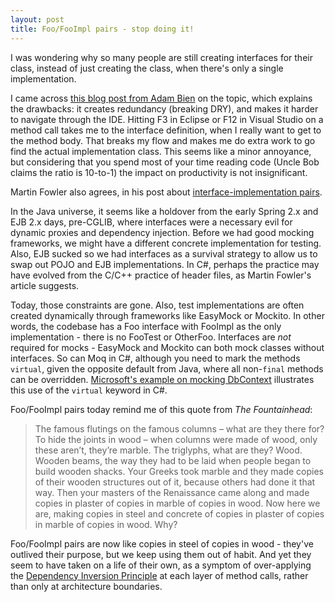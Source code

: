 ```yaml
---
layout: post
title: Foo/FooImpl pairs - stop doing it!
---
```

I was wondering why so many people are still creating interfaces for their class, instead of just creating the class, 
when there's only a single implementation.

I came across [this blog post from Adam Bien](http://www.adam-bien.com/roller/abien/entry/service_s_new_serviceimpl_why) on the topic, which 
explains the drawbacks: it creates redundancy (breaking DRY), and makes it harder to navigate through the IDE.  Hitting F3 in Eclipse 
or F12 in Visual Studio on a method call takes me to the interface definition, when I really want to get to the method body.  That breaks my flow
and makes me do extra work to go find the actual implementation class.  This seems like a minor annoyance, but considering that you spend most of 
your time reading code (Uncle Bob claims the ratio is 10-to-1) the impact on productivity is not insignificant.

Martin Fowler also agrees, in his post about [interface-implementation pairs](http://martinfowler.com/bliki/InterfaceImplementationPair.html).

In the Java universe, it seems like a holdover from the early Spring 2.x and EJB 2.x days, pre-CGLIB, where interfaces were a necessary evil for 
dynamic proxies and dependency injection.  Before we had good mocking frameworks, we might have a different concrete implementation for testing.  Also, 
EJB sucked so we had interfaces as a survival strategy to allow us to swap out POJO and EJB implementations.  In C#, perhaps the practice may have 
evolved from the C/C++ practice of header files, as Martin Fowler's article suggests. 

Today, those constraints are gone.  Also, test implementations are often created dynamically through frameworks like EasyMock or Mockito.  In 
other words, the codebase has a Foo interface with FooImpl as the only implementation - there is no FooTest or OtherFoo.  Interfaces are *not* required
for mocks - EasyMock and Mockito can both mock classes without interfaces.  So can Moq in C#, although you need to mark the methods `virtual`, 
given the opposite default from Java, where all non-`final` methods can be overridden.  [Microsoft's example on mocking 
DbContext](https://msdn.microsoft.com/en-us/data/dn314429.aspx) illustrates this use of the `virtual` keyword in C#.

Foo/FooImpl pairs today remind me of this quote from _The Fountainhead_:

> The famous flutings on the famous columns – what are they there for? To hide the joints in wood – when columns were made of wood, 
> only these aren’t, they’re marble. The triglyphs, what are they? Wood. Wooden beams, the way they had to be laid when people began to 
> build wooden shacks. Your Greeks took marble and they made copies of their wooden structures out of it, because others had done it that 
> way. Then your masters of the Renaissance came along and made copies in plaster of copies in marble of copies in wood. Now here we are, 
> making copies in steel and concrete of copies in plaster of copies in marble of copies in wood. Why?

Foo/FooImpl pairs are now like copies in steel of copies in wood - they've outlived their purpose, but we keep using them 
out of habit.  And yet they seem to have taken on a life of their own, as a symptom of over-applying the
[Dependency Inversion Principle](https://en.wikipedia.org/wiki/Dependency_inversion_principle) at each layer of method calls, rather than 
only at architecture boundaries.  